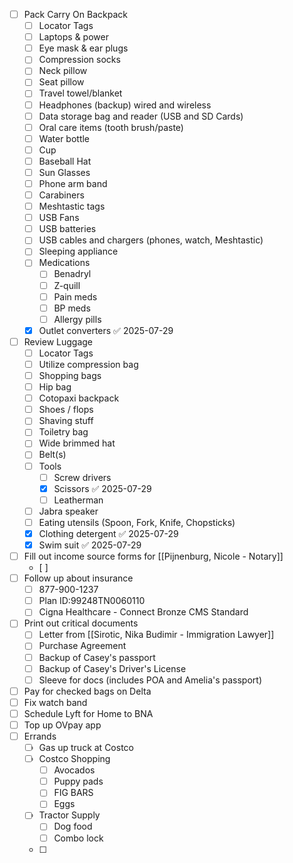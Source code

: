 - [ ] Pack Carry On Backpack
	- [ ] Locator Tags
	- [ ] Laptops & power
	- [ ] Eye mask & ear plugs
	- [ ] Compression socks
	- [ ] Neck pillow
	- [ ] Seat pillow
	- [ ] Travel towel/blanket
	- [ ] Headphones (backup) wired and wireless
	- [ ] Data storage bag and reader (USB and SD Cards)
	- [ ] Oral care items ​(tooth brush/paste)
	- [ ] Water bottle 
	- [ ] Cup
	- [ ] Baseball Hat
	- [ ] Sun Glasses 
	- [ ] Phone arm band
	- [ ] Carabiners 
	- [ ] Meshtastic tags
	- [ ] USB Fans 
	- [ ] USB batteries 
	- [ ] USB cables and chargers (phones, watch, Meshtastic)
	- [ ] Sleeping appliance 
	- [ ] Medications 
		- [ ] Benadryl
		- [ ] Z-quill
		- [ ] Pain meds 
		- [ ] BP meds
		- [ ] Allergy pills
	- [x] Outlet converters ✅ 2025-07-29
- [ ] Review Luggage 
	- [ ] Locator Tags
	- [ ] Utilize compression bag
	- [ ] Shopping bags 
	- [ ] Hip bag
	- [ ] Cotopaxi backpack
	- [ ] Shoes / flops 
	- [ ] Shaving stuff 
	- [ ] Toiletry bag
	- [ ] Wide brimmed hat
	- [ ] Belt(s)
	- [ ] Tools 
		- [ ] Screw drivers 
		- [x] Scissors ✅ 2025-07-29
		- [ ] Leatherman
	- [ ] Jabra speaker 
	- [ ] Eating utensils (Spoon, Fork, Knife, Chopsticks)
	- [x] Clothing detergent ✅ 2025-07-29
	- [x] Swim suit ✅ 2025-07-29
- [ ] Fill out income source forms for [[Pijnenburg, Nicole - Notary]]
	- [ ] 
- [ ] Follow up about insurance
	- [ ] 877-900-1237
	- [ ] Plan ID:99248TN0060110
	- [ ] Cigna Healthcare - Connect Bronze CMS Standard
- [ ] Print out critical documents
	- [ ] Letter from [[Sirotic, Nika Budimir - Immigration Lawyer]]
	- [ ] Purchase Agreement
	- [ ] Backup of Casey's passport
	- [ ] Backup of Casey's Driver's License 
	- [ ] Sleeve for docs (includes POA and Amelia's passport)
- [ ] Pay for checked bags on Delta
- [ ] Fix watch band
- [ ] Schedule Lyft for Home to BNA
- [ ] Top up OVpay app 
- [ ] Errands
	- [ ] Gas up truck at Costco
	- [ ] Costco Shopping
		- [ ] Avocados
		- [ ] Puppy pads
		- [ ] FIG BARS
		- [ ] Eggs 
	- [ ] Tractor Supply
		- [ ] Dog food
		- [ ] Combo lock
	- [ ] 
